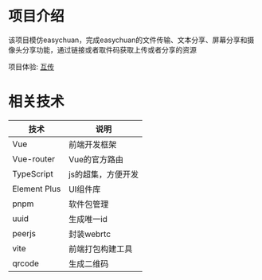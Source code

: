 # 项目介绍

该项目模仿easychuan，完成easychuan的文件传输、文本分享、屏幕分享和摄像头分享功能，通过链接或者取件码获取上传或者分享的资源

项目体验: [互传](http://www.wuxuw.top/share)

# 相关技术

| 技术         | 说明               |
| ------------ | ------------------ |
| Vue          | 前端开发框架       |
| Vue-router   | Vue的官方路由      |
| TypeScript   | js的超集，方便开发 |
| Element Plus | UI组件库           |
| pnpm         | 软件包管理         |
| uuid         | 生成唯一id         |
| peerjs       | 封装webrtc         |
| vite         | 前端打包构建工具   |
| qrcode       | 生成二维码         |

